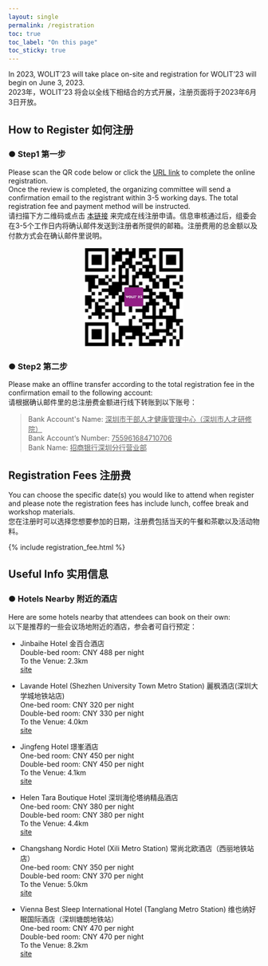 ```yaml
---
layout: single
permalink: /registration
toc: true
toc_label: "On this page"
toc_sticky: true
---
```


In 2023, WOLIT’23 will take place on-site and registration for WOLIT’23 will begin on June 3, 2023.  
2023年，WOLIT’23 将会以全线下相结合的方式开展，注册页面将于2023年6月3日开放。  

## How to Register 如何注册
### ● Step1 第一步  
Please scan the QR code below or click the [URL link](https://www.wenjuan.com/s/zuEVrqQ/#) to complete the online registration.   
Once the review is completed, the organizing committee will send a confirmation email to the registrant within 3-5 working days. The total registration fee and payment method will be instructed.  
请扫描下方二维码或点击 [本链接](https://www.wenjuan.com/s/zuEVrqQ/#) 来完成在线注册申请。信息审核通过后，组委会在3-5个工作日内将确认邮件发送到注册者所提供的邮箱。注册费用的总金额以及付款方式会在确认邮件里说明。  
<div align=center><img src="assets/images/QR_register.jpg" alt="QR code" style="width:200px"></div>

### ● Step2 第二步  
Please make an offline transfer according to the total registration fee in the confirmation email to the following account:   
请根据确认邮件里的总注册费金额进行线下转账到以下账号：  
> Bank Account's Name: <u>深圳市干部人才健康管理中心（深圳市人才研修院）</u>  
  Bank Account’s Number: <u>755961684710706</u>  
  Bank Name: <u>招商银行深圳分行营业部</u>  

## Registration Fees 注册费
You can choose the specific date(s) you would like to attend when register and please note the registration fees has include lunch, coffee break and workshop materials.  
您在注册时可以选择您想要参加的日期，注册费包括当天的午餐和茶歇以及活动物料。  

{% include registration_fee.html %}

## Useful Info 实用信息
### ● Hotels Nearby 附近的酒店  
Here are some hotels nearby that attendees can book on their own:  
以下是推荐的一些会议场地附近的酒店，参会者可自行预定： 
 
- Jinbaihe Hotel 金百合酒店  
Double-bed room: CNY 488 per night  
To the Venue: 2.3km  
[site](https://www.trip.com/hotels/shenzhen-hotel-detail-1571226/jinbaihe-hotel/)  

- Lavande Hotel (Shezhen University Town Metro Station) 麗枫酒店(深圳大学城地铁站店)  
One-bed room: CNY 320 per night  
Double-bed room: CNY 330 per night  
To the Venue: 4.0km  
[site](https://www.trip.com/hotels/shenzhen-hotel-detail-4500487/lavande-hotel-shezhen-university-town-metro-station/)  

- Jingfeng Hotel 璟峯酒店  
One-bed room: CNY 450 per night  
Double-bed room: CNY 450 per night  
To the Venue: 4.1km  
[site](https://us.trip.com/hotels/shenzhen-hotel-detail-71670993/jingfeng-hotel/)  

- Helen Tara Boutique Hotel 深圳海伦塔纳精品酒店  
One-bed room: CNY 380 per night  
Double-bed room: CNY 380 per night  
To the Venue: 4.4km  
[site](https://www.trip.com/hotels/shenzhen-hotel-detail-45925270/helen-tara-boutique-hotel/)  

- Changshang Nordic Hotel (Xili Metro Station) 常尚北欧酒店（西丽地铁站店）  
One-bed room: CNY 350 per night  
Double-bed room: CNY 370 per night  
To the Venue: 5.0km  
[site](https://hotels.ctrip.com/hotels/74974.html)  

- Vienna Best Sleep International Hotel (Tanglang Metro Station) 维也纳好眠国际酒店（深圳塘朗地铁站）  
One-bed room: CNY 470 per night  
Double-bed room: CNY 470 per night  
To the Venue: 8.2km  
[site](https://www.trip.com/hotels/shenzhen-hotel-detail-42823372/vienna-best-sleep-international-hotel/)  
